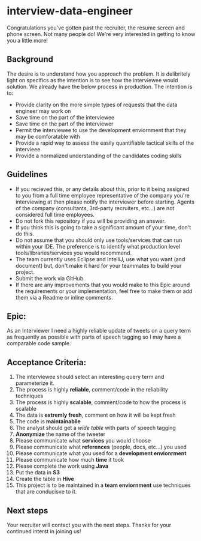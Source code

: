 # interview-data-engineer

Congratulations you've gotten past the recruiter, the resume screen and phone screen.   Not many people do!   We're very interested in getting to know you a little more!

## Background
The desire is to understand how you approach the problem.   It is delibritely light on specifics as the intention is to see how the interviewee would solution.  We already have the below process in production.   The intention is to:
* Provide clarity on the more simple types of requests that the data engineer may work on
* Save time on the part of the interviewee
* Save time on the part of the interviewer
* Permit the interviewee to use the development enviornment that they may be comforatable with
* Provide a rapid way to assess the easily quantifiable tactical skills of the intervieee
* Provide a normalized understanding of the candidates coding skills

## Guidelines
* If you recieved this, or any details about this, prior to it being assigned to you from a full time employee representative of the company you're interviewing at then please notify the interviewer before starting.   Agents of the company (consultants, 3rd-party recruiters, etc...) are not considered full time employees.
* Do not fork this repository if you will be providing an answer.
* If you think this is going to take a significant amount of your time, don't do this.
* Do not assume that you should only use tools/services that can run within your IDE.   The preference is to identify what production level tools/libraries/services you would recommend.
* The team currently uses Eclipse and IntelliJ, use what you want (and document) but, don't make it hard for your teammates to build your project.
* Submit the work via GitHub
* If there are any improvements that you would make to this Epic around the requirements or your implementation, feel free to make them or add them via a Readme or inline comments.

## Epic:
As an Interviewer I need a highly reliable update of tweets on a query term as frequently as possible with parts of speech tagging so I may have a comparable code sample.

## Acceptance Criteria:
1. The interviewee should select an interesting query term and parameterize it.
2. The process is highly **reliable**, comment/code in the reliability techniques
3. The process is highly **scalable**, comment/code to how the process is scalable
4. The data is **extremly fresh**, comment on how it will be kept fresh
5. The code is **maintainabile**
6. The analyst should get a *wide table* with parts of speech tagging
7. **Anonymize** the name of the tweeter
8. Please communicate what **services** you would choose
9. Please communicate what **references** (people, docs, etc...) you used
10. Please communicate what you used for a **development envionrment**
11. Please communicate how much **time** it took
12. Please complete the work using **Java**
13. Put the data in **S3**
14. Create the table in **Hive**
15. This project is to be maintained in a **team enviornment** use techniques that are conducisve to it.

## Next steps
Your recruiter will contact you with the next steps.   Thanks for your continued interst in joining us!
